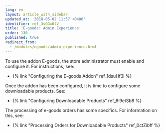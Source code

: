```yaml
---
lang: en
layout: article_with_sidebar
updated_at: '2018-05-02 11:57 +0400'
identifier: ref_3sGGx0lV
title: 'E-goods: Admin Experience'
order: 130
published: true
redirect_from:
  - /modules/egoods/admin_experience.html
---
```

To use the addon E-goods, the store administrator must enable and configure it. For instructions, see:
   * {% link "Configuring the E-goods Addon" ref_1dsuHf3i %}
   
Once the addon has been configured, it is time to configure some downloadable products. See:   
   * {% link "Configuring Downloadable Products" ref_6l9etSb8 %}

The processing of e-goods orders has some specifics. For information on this, see: 
   * {% link "Processing Orders for Downloadable Products" ref_0ctZibff %}
